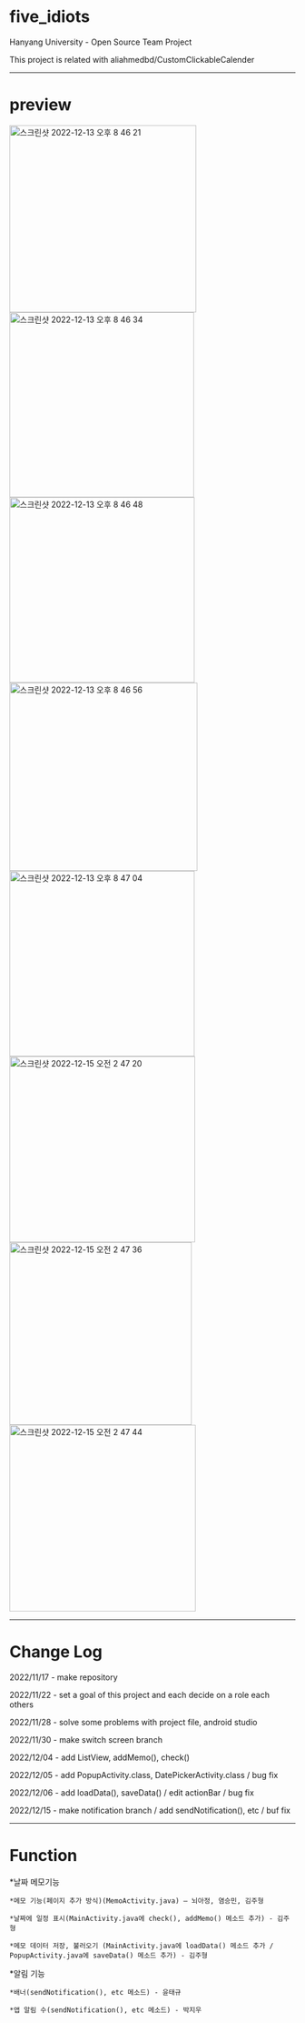 # five_idiots
Hanyang University - Open Source Team Project

This project is related with aliahmedbd/CustomClickableCalender
***

# preview

<div>
<img width="329" alt="스크린샷 2022-12-13 오후 8 46 21" src="https://user-images.githubusercontent.com/78329120/207310182-8a264dce-2efc-4558-a368-359212439398.png">
<img width="325" alt="스크린샷 2022-12-13 오후 8 46 34" src="https://user-images.githubusercontent.com/78329120/207310191-7dfa1a7e-0707-442a-af8e-b694b0ce24e2.png">
<img width="326" alt="스크린샷 2022-12-13 오후 8 46 48" src="https://user-images.githubusercontent.com/78329120/207310193-5176dfa3-c3c3-49dd-a7e3-af7f2d786604.png">
<img width="331" alt="스크린샷 2022-12-13 오후 8 46 56" src="https://user-images.githubusercontent.com/78329120/207310196-4f980476-61ab-423e-81bb-6b09533f28fc.png">
<img width="326" alt="스크린샷 2022-12-13 오후 8 47 04" src="https://user-images.githubusercontent.com/78329120/207310198-e83304e2-2ce3-4eb6-86da-2c2d88b9ed29.png">
<img width="327" alt="스크린샷 2022-12-15 오전 2 47 20" src="https://user-images.githubusercontent.com/78329120/207669608-9a909317-10aa-41d4-98de-eacf420373cd.png">
<img width="321" alt="스크린샷 2022-12-15 오전 2 47 36" src="https://user-images.githubusercontent.com/78329120/207669616-a0c045f5-375c-4c36-93e4-8b6cd43cd1c3.png">
<img width="328" alt="스크린샷 2022-12-15 오전 2 47 44" src="https://user-images.githubusercontent.com/78329120/207669624-ae4fc598-e5ca-4658-a6b2-21f19d63fe35.png">
</div>

***

# Change Log

2022/11/17 - make repository

2022/11/22 - set a goal of this project and  each decide on a role each others

2022/11/28 - solve some problems with project file, android studio

2022/11/30 - make switch screen branch

2022/12/04 - add ListView, addMemo(), check()

2022/12/05 - add PopupActivity.class, DatePickerActivity.class / bug fix

2022/12/06 - add loadData(), saveData() / edit actionBar / bug fix

2022/12/15 - make notification branch / add sendNotification(), etc / buf fix

***
# Function
*날짜 메모기능

    *메모 기능(페이지 추가 방식)(MemoActivity.java) – 뇌아정, 염승민, 김주형

    *날짜에 일정 표시(MainActivity.java에 check(), addMemo() 메소드 추가) - 김주형
    
    *메모 데이터 저장, 불러오기 (MainActivity.java에 loadData() 메소드 추가 / PopupActivity.java에 saveData() 메소드 추가) - 김주형

*알림 기능

    *배너(sendNotification(), etc 메소드) - 윤태규

    *앱 알림 수(sendNotification(), etc 메소드) - 박지우
